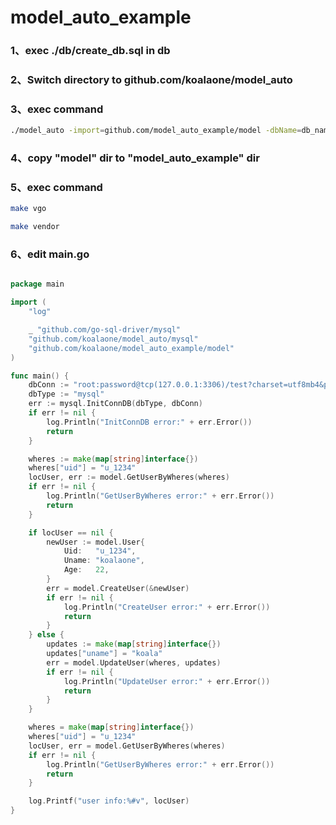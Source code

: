 # model_auto_example

### 1、exec ./db/create_db.sql in db

### 2、Switch directory to github.com/koalaone/model_auto
	
### 3、exec command 
```bash
./model_auto -import=github.com/model_auto_example/model -dbName=db_name -user=user_name -password=user_password -host=localhost -port=3306
```

### 4、copy "model" dir to "model_auto_example" dir

### 5、exec command
```bash
make vgo

make vendor

```

### 6、edit main.go
```go

package main

import (
	"log"

	_ "github.com/go-sql-driver/mysql"
	"github.com/koalaone/model_auto/mysql"
	"github.com/koalaone/model_auto_example/model"
)

func main() {
	dbConn := "root:password@tcp(127.0.0.1:3306)/test?charset=utf8mb4&parseTime=True"
	dbType := "mysql"
	err := mysql.InitConnDB(dbType, dbConn)
	if err != nil {
		log.Println("InitConnDB error:" + err.Error())
		return
	}

	wheres := make(map[string]interface{})
	wheres["uid"] = "u_1234"
	locUser, err := model.GetUserByWheres(wheres)
	if err != nil {
		log.Println("GetUserByWheres error:" + err.Error())
		return
	}

	if locUser == nil {
		newUser := model.User{
			Uid:   "u_1234",
			Uname: "koalaone",
			Age:   22,
		}
		err = model.CreateUser(&newUser)
		if err != nil {
			log.Println("CreateUser error:" + err.Error())
			return
		}
	} else {
		updates := make(map[string]interface{})
		updates["uname"] = "koala"
		err = model.UpdateUser(wheres, updates)
		if err != nil {
			log.Println("UpdateUser error:" + err.Error())
			return
		}
	}

	wheres = make(map[string]interface{})
	wheres["uid"] = "u_1234"
	locUser, err = model.GetUserByWheres(wheres)
	if err != nil {
		log.Println("GetUserByWheres error:" + err.Error())
		return
	}

	log.Printf("user info:%#v", locUser)
}


```